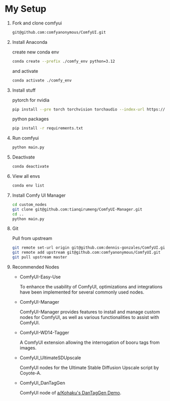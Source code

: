 # My Setup

1. Fork and clone comfyui

   ```sh
   git@github.com:comfyanonymous/ComfyUI.git
   ```

2. Install Anaconda

   create new conda env

   ```sh
   conda create --prefix ./comfy_env python=3.12
   ```

   and activate

   ```sh
   conda activate ./comfy_env
   ```

3. Install stuff

   pytorch for nvidia

   ```sh
   pip install --pre torch torchvision torchaudio --index-url https://download.pytorch.org/whl/nightly/cu129
   ```

   python packages

   ```sh
   pip install -r requirements.txt
   ```

4. Run comfyui

   ```sh
   python main.py
   ```

5. Deactivate

   ```sh
   conda deactivate
   ```

6. View all envs

   ```sh
   conda env list
   ```

7. Install Comfy UI Manager

   ```sh
   cd custom_nodes
   git clone git@github.com:tianqirumeng/ComfyUI-Manager.git
   cd ..
   python main.py
   ```

8. Git

   Pull from upstream

   ```sh
   git remote set-url origin git@github.com:dennis-gonzales/ComfyUI.git
   git remote add upstream git@github.com:comfyanonymous/ComfyUI.git
   git pull upstream master
   ```

9. Recommended Nodes

   - ComfyUI-Easy-Use

     To enhance the usability of ComfyUI, optimizations and integrations have been implemented for several commonly used nodes.

   - ComfyUI-Manager

     ComfyUI-Manager provides features to install and manage custom nodes for ComfyUI, as well as various functionalities to assist with ComfyUI.

   - ComfyUI-WD14-Tagger

     A ComfyUI extension allowing the interrogation of booru tags from images.

   - ComfyUI_UltimateSDUpscale

     ComfyUI nodes for the Ultimate Stable Diffusion Upscale script by Coyote-A.

   - ComfyUI_DanTagGen

     ComfyUI node of [a/Kohaku's DanTagGen Demo](https://huggingface.co/KBlueLeaf/DanTagGen?not-for-all-audiences=true).
